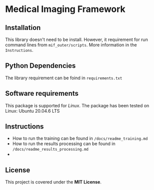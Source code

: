 # Medical Imaging Framework

## Installation
This library doesn't need to be install. However, it requirement for run command lines from `mif_outer/scripts`. More information in the `Instructions`.

## Python Dependencies
The library requirement can be foind in `requirements.txt`

## Software requirements
This package is supported for *Linux*. The package has been tested on Linux: Ubuntu 20.04.6 LTS

## Instructions
* How to run the training can be found in `/docs/readme_training.md`
* How to run the results processing can be found in `/docs/readme_results_processing.md`
* 
## License
This project is covered under the **MIT License**.